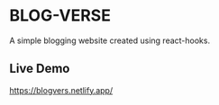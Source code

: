 # BLOG-VERSE

A simple blogging website created using react-hooks.

## Live Demo

https://blogvers.netlify.app/

